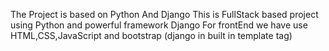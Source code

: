 The Project is based on Python And Django 
This is FullStack based project using Python and powerful framework Django
For frontEnd we have use HTML,CSS,JavaScript and bootstrap (django in built in template tag)

